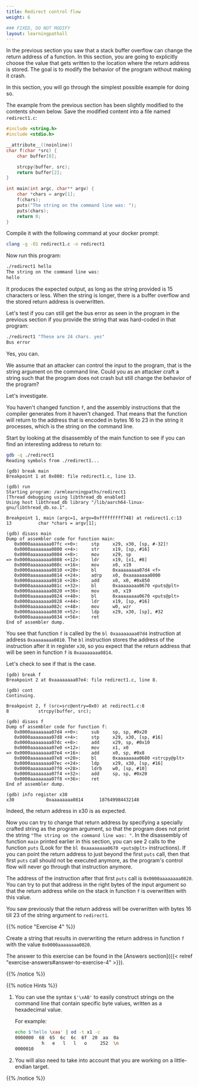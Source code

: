 ```yaml
---
title: Redirect control flow 
weight: 6

### FIXED, DO NOT MODIFY
layout: learningpathall
---
```


In the previous section you saw that a stack buffer overflow can change the return address of a function. In this section, you are going to explicitly choose the value that gets written to the location where the return address is stored. The goal is to modify the behavior of the program without making it crash.

In this section, you will go through the simplest possible example for doing so.

The example from the previous section has been slightly modified to the contents shown below. Save the modified content into a file named `redirect1.c`:

```C
#include <string.h>
#include <stdio.h>

__attribute__((noinline))
char f(char *src) {
    char buffer[8];

    strcpy(buffer, src);
    return buffer[2];
}

int main(int argc, char** argv) {
    char *chars = argv[1];
    f(chars);
    puts("The string on the command line was: ");
    puts(chars);
    return 0;
}
```

Compile it with the following command at your docker prompt:

```bash { command_line="root@7a8fb34f810e:/armlearningpaths|2-3" }
clang -g -O1 redirect1.c -o redirect1
```

Now run this program:
```bash { command_line="root@7a8fb34f810e:/armlearningpaths|2-3" }
./redirect1 hello
The string on the command line was:
hello
```

It produces the expected output, as long as the string provided is 15 characters
or less. When the string is longer, there is a buffer overflow and the stored return address is overwritten.

Let's test if you can still get the bus error as seen in the program in the previous
section if you provide the string that was hard-coded in that program:

```bash { command_line="root@7a8fb34f810e:/armlearningpaths|2-30" }
./redirect1 "These are 24 chars. yes"
Bus error
```
Yes, you can.

We assume that an attacker can control the input to the program, that is the string
argument on the command line. Could you as an attacker craft a string such that
the program does not crash but still change the behavior of the program?

Let's investigate.

You haven't changed function `f`, and the assembly instructions that the compiler
generates from it haven't changed. That means that the function will return to
the address that is encoded in bytes 16 to 23 in the string it processes, which
is the string on the command line.

Start by looking at the disassembly of the main function to see if you can find an
interesting address to return to:

```bash { command_line="root@7a8fb34f810e:/armlearningpaths|2-30" }
gdb -q ./redirect1
Reading symbols from ./redirect1...
```

```text { output_lines = "2-30" }
(gdb) break main
Breakpoint 1 at 0x808: file redirect1.c, line 13.
```

```text { output_lines = "2-30" }
(gdb) run
Starting program: /armlearningpaths/redirect1
[Thread debugging using libthread_db enabled]
Using host libthread_db library "/lib/aarch64-linux-gnu/libthread_db.so.1".

Breakpoint 1, main (argc=1, argv=0xfffffffff748) at redirect1.c:13
13          char *chars = argv[1];
```

```text { output_lines = "2-30" }
(gdb) disass main
Dump of assembler code for function main:
   0x0000aaaaaaaa07fc <+0>:     stp     x29, x30, [sp, #-32]!
   0x0000aaaaaaaa0800 <+4>:     str     x19, [sp, #16]
   0x0000aaaaaaaa0804 <+8>:     mov     x29, sp
=> 0x0000aaaaaaaa0808 <+12>:    ldr     x19, [x1, #8]
   0x0000aaaaaaaa080c <+16>:    mov     x0, x19
   0x0000aaaaaaaa0810 <+20>:    bl      0xaaaaaaaa07d4 <f>
   0x0000aaaaaaaa0814 <+24>:    adrp    x0, 0xaaaaaaaa0000
   0x0000aaaaaaaa0818 <+28>:    add     x0, x0, #0x850
   0x0000aaaaaaaa081c <+32>:    bl      0xaaaaaaaa0670 <puts@plt>
   0x0000aaaaaaaa0820 <+36>:    mov     x0, x19
   0x0000aaaaaaaa0824 <+40>:    bl      0xaaaaaaaa0670 <puts@plt>
   0x0000aaaaaaaa0828 <+44>:    ldr     x19, [sp, #16]
   0x0000aaaaaaaa082c <+48>:    mov     w0, wzr
   0x0000aaaaaaaa0830 <+52>:    ldp     x29, x30, [sp], #32
   0x0000aaaaaaaa0834 <+56>:    ret
End of assembler dump.
```

You see that function `f` is called by the `bl 0xaaaaaaaa07d4` instruction at address
`0xaaaaaaaa0810`. The `bl` instruction stores the address of the instruction
after it in register `x30`, so you expect that the return address that will be
seen in function `f` is `0xaaaaaaaa0814`.

Let's check to see if that is the case.

```text { output_lines = "2-30" }
(gdb) break f
Breakpoint 2 at 0xaaaaaaaa07e4: file redirect1.c, line 8.
```

```text { output_lines = "2-30" }
(gdb) cont
Continuing.

Breakpoint 2, f (src=src@entry=0x0) at redirect1.c:8
8           strcpy(buffer, src);
```

```text { output_lines = "2-30" }
(gdb) disass f
Dump of assembler code for function f:
   0x0000aaaaaaaa07d4 <+0>:     sub     sp, sp, #0x20
   0x0000aaaaaaaa07d8 <+4>:     stp     x29, x30, [sp, #16]
   0x0000aaaaaaaa07dc <+8>:     add     x29, sp, #0x10
   0x0000aaaaaaaa07e0 <+12>:    mov     x1, x0
=> 0x0000aaaaaaaa07e4 <+16>:    add     x0, sp, #0x8
   0x0000aaaaaaaa07e8 <+20>:    bl      0xaaaaaaaa0680 <strcpy@plt>
   0x0000aaaaaaaa07ec <+24>:    ldp     x29, x30, [sp, #16]
   0x0000aaaaaaaa07f0 <+28>:    ldrb    w0, [sp, #10]
   0x0000aaaaaaaa07f4 <+32>:    add     sp, sp, #0x20
   0x0000aaaaaaaa07f8 <+36>:    ret
End of assembler dump.
```

```text { output_lines = "2-30" }
(gdb) info register x30
x30            0xaaaaaaaa0814      187649984432148
```

Indeed, the return address in x30 is as expected.

Now you can try to change that return address by specifying a specially crafted string
as the program argument, so that the program does not print the string
`"The string on the command line was: "`. In the disassembly
of function `main` printed earlier in this section, you can see 2 calls to the
function `puts` (Look for the `bl 0xaaaaaaaa0670 <puts@plt>` instructions).
If you can point the return address to just beyond the first `puts` call, then
that first `puts` call should not be executed anymore, as the program's control
flow will never go through that instruction anymore.

The address of the instruction after that first `puts` call is
`0x0000aaaaaaaa0820`. You can try to put that address in the right bytes of the input
argument so that the return address while on the stack in function `f` is
overwritten with this value.

You saw previously that the return address will be overwritten with bytes 16 till 23 of the string argument to `redirect1`.

{{% notice "Exercise 4" %}}

Create a string that results in overwriting the return address in function `f`
with the value `0x0000aaaaaaaa0820`.

The answer to this exercise can be found in the [Answers section]({{< relref
"exercise-answers#answer-to-exercise-4" >}}).

{{% /notice %}}

{{% notice Hints %}}

1. You can use the syntax `$'\xAB'` to easily construct strings on the command
   line that contain specific byte values, written as a hexadecimal value.

   For example:
   ```bash { command_line="root@7a8fb34f810e:/armlearningpaths|2-30" }
   echo $'hello \xaa' | od -t x1 -c
   0000000  68  65  6c  6c  6f  20  aa  0a
             h   e   l   l   o     252  \n
   0000010
   ```

2. You will also need to take into account that you are working on a
   little-endian target.

{{% /notice %}}
